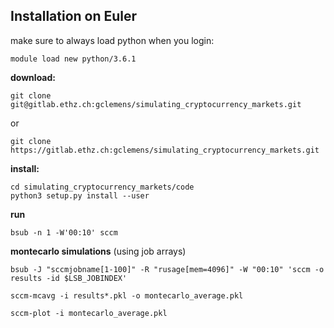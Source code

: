 ## Installation on Euler
make sure to always load python when you login: 
```
module load new python/3.6.1
```

__download:__

```
git clone git@gitlab.ethz.ch:gclemens/simulating_cryptocurrency_markets.git
```
or
```
git clone https://gitlab.ethz.ch:gclemens/simulating_cryptocurrency_markets.git
```

__install:__

```
cd simulating_cryptocurrency_markets/code
python3 setup.py install --user
```

__run__

```
bsub -n 1 -W'00:10' sccm
```


__montecarlo simulations__
(using job arrays)

```
bsub -J "sccmjobname[1-100]" -R "rusage[mem=4096]" -W "00:10" 'sccm -o results -id $LSB_JOBINDEX'

sccm-mcavg -i results*.pkl -o montecarlo_average.pkl

sccm-plot -i montecarlo_average.pkl
```
